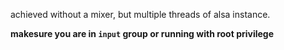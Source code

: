 achieved without a mixer, but multiple threads of alsa instance.

**makesure you are in `input` group or running with root privilege**
